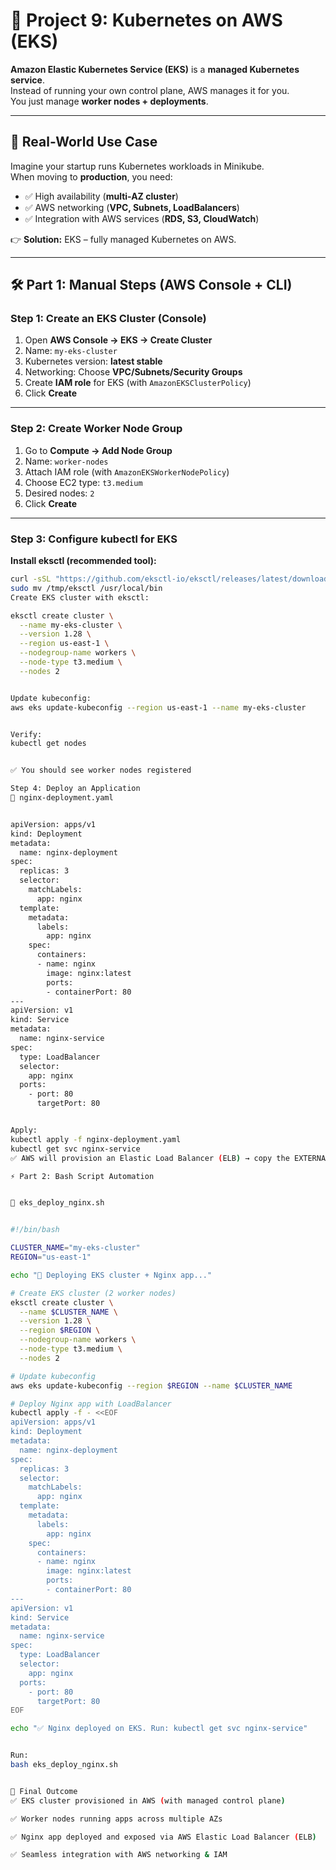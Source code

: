 # 📘 Project 9: Kubernetes on AWS (EKS)  

**Amazon Elastic Kubernetes Service (EKS)** is a **managed Kubernetes service**.  
Instead of running your own control plane, AWS manages it for you.  
You just manage **worker nodes + deployments**.  

---

## 🔹 Real-World Use Case  

Imagine your startup runs Kubernetes workloads in Minikube.  
When moving to **production**, you need:  

- ✅ High availability (**multi-AZ cluster**)  
- ✅ AWS networking (**VPC, Subnets, LoadBalancers**)  
- ✅ Integration with AWS services (**RDS, S3, CloudWatch**)  

👉 **Solution:** EKS – fully managed Kubernetes on AWS.  

---

## 🛠️ Part 1: Manual Steps (AWS Console + CLI)  

### Step 1: Create an EKS Cluster (Console)  

1. Open **AWS Console → EKS → Create Cluster**  
2. Name: `my-eks-cluster`  
3. Kubernetes version: **latest stable**  
4. Networking: Choose **VPC/Subnets/Security Groups**  
5. Create **IAM role** for EKS (with `AmazonEKSClusterPolicy`)  
6. Click **Create**  

---

### Step 2: Create Worker Node Group  

1. Go to **Compute → Add Node Group**  
2. Name: `worker-nodes`  
3. Attach IAM role (with `AmazonEKSWorkerNodePolicy`)  
4. Choose EC2 type: `t3.medium`  
5. Desired nodes: `2`  
6. Click **Create**  

---

### Step 3: Configure kubectl for EKS  

**Install eksctl (recommended tool):**  

```sh
curl -sSL "https://github.com/eksctl-io/eksctl/releases/latest/download/eksctl_$(uname -s)_amd64.tar.gz" | tar xz -C /tmp
sudo mv /tmp/eksctl /usr/local/bin
Create EKS cluster with eksctl:

eksctl create cluster \
  --name my-eks-cluster \
  --version 1.28 \
  --region us-east-1 \
  --nodegroup-name workers \
  --node-type t3.medium \
  --nodes 2


Update kubeconfig:
aws eks update-kubeconfig --region us-east-1 --name my-eks-cluster


Verify:
kubectl get nodes


✅ You should see worker nodes registered

Step 4: Deploy an Application
📄 nginx-deployment.yaml


apiVersion: apps/v1
kind: Deployment
metadata:
  name: nginx-deployment
spec:
  replicas: 3
  selector:
    matchLabels:
      app: nginx
  template:
    metadata:
      labels:
        app: nginx
    spec:
      containers:
      - name: nginx
        image: nginx:latest
        ports:
        - containerPort: 80
---
apiVersion: v1
kind: Service
metadata:
  name: nginx-service
spec:
  type: LoadBalancer
  selector:
    app: nginx
  ports:
    - port: 80
      targetPort: 80


Apply:
kubectl apply -f nginx-deployment.yaml
kubectl get svc nginx-service
✅ AWS will provision an Elastic Load Balancer (ELB) → copy the EXTERNAL-IP and access in browser.

⚡ Part 2: Bash Script Automation


📄 eks_deploy_nginx.sh


#!/bin/bash

CLUSTER_NAME="my-eks-cluster"
REGION="us-east-1"

echo "🚀 Deploying EKS cluster + Nginx app..."

# Create EKS cluster (2 worker nodes)
eksctl create cluster \
  --name $CLUSTER_NAME \
  --version 1.28 \
  --region $REGION \
  --nodegroup-name workers \
  --node-type t3.medium \
  --nodes 2

# Update kubeconfig
aws eks update-kubeconfig --region $REGION --name $CLUSTER_NAME

# Deploy Nginx app with LoadBalancer
kubectl apply -f - <<EOF
apiVersion: apps/v1
kind: Deployment
metadata:
  name: nginx-deployment
spec:
  replicas: 3
  selector:
    matchLabels:
      app: nginx
  template:
    metadata:
      labels:
        app: nginx
    spec:
      containers:
      - name: nginx
        image: nginx:latest
        ports:
        - containerPort: 80
---
apiVersion: v1
kind: Service
metadata:
  name: nginx-service
spec:
  type: LoadBalancer
  selector:
    app: nginx
  ports:
    - port: 80
      targetPort: 80
EOF

echo "✅ Nginx deployed on EKS. Run: kubectl get svc nginx-service"


Run:
bash eks_deploy_nginx.sh


🎯 Final Outcome
✅ EKS cluster provisioned in AWS (with managed control plane)

✅ Worker nodes running apps across multiple AZs

✅ Nginx app deployed and exposed via AWS Elastic Load Balancer (ELB)

✅ Seamless integration with AWS networking & IAM
